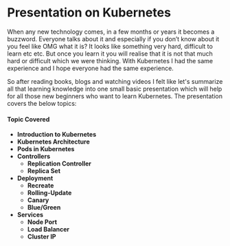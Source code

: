 # Presentation on Kubernetes 

When any new technology comes, in a few months or years it becomes a buzzword. Everyone talks about it and especially if you don’t know about it you feel like OMG what it is? It looks like something very hard, difficult to learn etc etc. But once you learn it you will realise that it is not that much hard or difficult which we were thinking. With Kubernetes I had the same experience and I hope everyone had the same experience. 

So after reading books, blogs and watching videos I felt like let's summarize all that learning  knowledge into one small basic presentation which will help for all those new beginners who want to learn Kubernetes. The presentation covers the below topics:

#### Topic Covered

* **Introduction to Kubernetes**
* **Kubernetes Architecture**
* **Pods in Kubernetes**
* **Controllers**
    * **Replication Controller**
    * **Replica Set**
* **Deployment**
    * **Recreate**
    * **Rolling-Update**
    * **Canary**
    * **Blue/Green**
* **Services**
    * **Node Port**
    * **Load Balancer**
    * **Cluster IP**  
